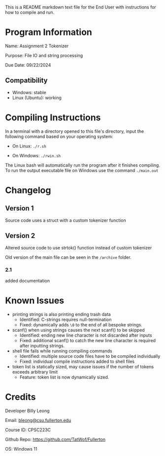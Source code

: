 This is a README markdown text file for the End User with instructions for how to compile and run.

# Program Information
Name: Assignment 2 Tokenizer

Purpose: File IO and string processing

Due Date: 09/22/2024

## Compatibility
- Windows: stable
- Linux (Ubuntu): working

# Compiling Instructions
In a terminal with a directory opened to this file's directory, input the following command based on your operating system:
- On Linux: `./r.sh`

- On Windows: `./rwin.sh`

The Linux bash will automatically run the program after it finishes compiling. To run the output executable file on Windows use the command `./main.out`

# Changelog
## Version 1
Source code uses a struct with a custom tokenizer function

## Version 2
Altered source code to use strtok() function instead of custom tokenizer

Old version of the main file can be seen in the `/archive` folder.

### 2.1
added documentation

# Known Issues
- printing strings is also printing ending trash data
    - Identified: C-strings requires null-termination
    - Fixed: dynamically adds `\0` to the end of all bespoke strings.
- scanf() when using strings causes the next scanf() to be skipped
    - Identified: ending new line character is not discarded after inputs
    - Fixed: additional scanf() to catch the new line character is required after inputting strings.
- shell file fails while running compiling commands
    - Identified: multiple source code files have to be compiled individually
    - Fixed: individual compile instructions added to shell files
- token list is statically sized, may cause issues if the number of tokens exceeds arbitrary limit
    - Feature: token list is now dynamically sized.
# Credits

Developer Billy Leong

Email: bleong@csu.fullerton.edu

Course ID: CPSC223C

Github Repo: https://github.com/TatWof/Fullerton

OS: Windows 11